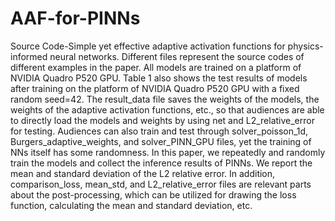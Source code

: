 # AAF-for-PINNs
Source Code-Simple yet effective adaptive activation functions for physics-informed neural networks.
Different files represent the source codes of different examples in the paper. 
All models are trained on a platform of NVIDIA Quadro P520 GPU. Table 1 also shows the test results of models after training on the platform of NVIDIA Quadro P520 GPU with a fixed random seed=42. The result_data file saves the weights of the models, the weights of the adaptive activation functions, etc., so that audiences are able to directly load the models and weights by using net and L2_relative_error for testing. Audiences can also train and test through solver_poisson_1d, Burgers_adaptive_weights, and solver_PINN_GPU files, yet the training of NNs itself has some randomness. In this paper, we repeatedly and randomly train the models and collect the inference results of PINNs. We report the mean and standard deviation of the L2 relative error. In addition, comparison_loss, mean_std, and L2_relative_error files are relevant parts about the post-processing, which can be utilized for drawing the loss function, calculating the mean and standard deviation, etc.
